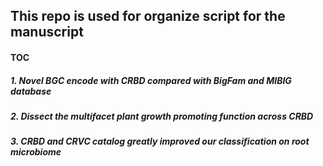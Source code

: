 ## This repo is used for organize script for the manuscript

#### TOC

##### 1. Novel BGC encode with CRBD compared with BigFam and MIBIG database

##### 2. Dissect the multifacet plant growth promoting function across CRBD

##### 3. CRBD and CRVC catalog greatly improved our classification on root microbiome

